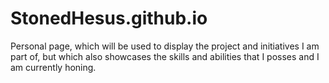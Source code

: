 # StonedHesus.github.io
Personal page, which will be used to display the project and initiatives I am part of, but which also showcases the skills and abilities that I posses and I am currently honing.
